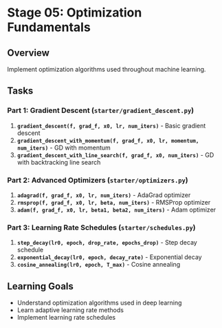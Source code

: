 # Stage 05: Optimization Fundamentals

## Overview

Implement optimization algorithms used throughout machine learning.

## Tasks

### Part 1: Gradient Descent (`starter/gradient_descent.py`)

1. **`gradient_descent(f, grad_f, x0, lr, num_iters)`** - Basic gradient descent
2. **`gradient_descent_with_momentum(f, grad_f, x0, lr, momentum, num_iters)`** - GD with momentum
3. **`gradient_descent_with_line_search(f, grad_f, x0, num_iters)`** - GD with backtracking line search

### Part 2: Advanced Optimizers (`starter/optimizers.py`)

1. **`adagrad(f, grad_f, x0, lr, num_iters)`** - AdaGrad optimizer
2. **`rmsprop(f, grad_f, x0, lr, beta, num_iters)`** - RMSProp optimizer
3. **`adam(f, grad_f, x0, lr, beta1, beta2, num_iters)`** - Adam optimizer

### Part 3: Learning Rate Schedules (`starter/schedules.py`)

1. **`step_decay(lr0, epoch, drop_rate, epochs_drop)`** - Step decay schedule
2. **`exponential_decay(lr0, epoch, decay_rate)`** - Exponential decay
3. **`cosine_annealing(lr0, epoch, T_max)`** - Cosine annealing

## Learning Goals

- Understand optimization algorithms used in deep learning
- Learn adaptive learning rate methods
- Implement learning rate schedules
